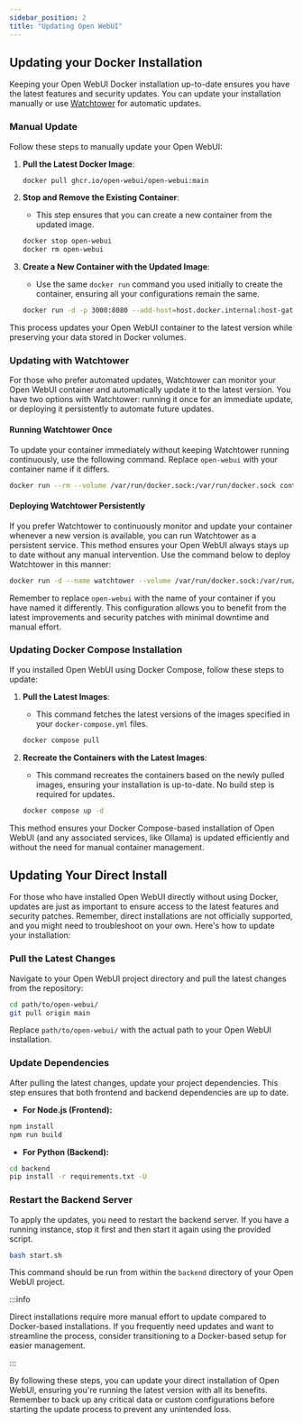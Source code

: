 ```yaml
---
sidebar_position: 2
title: "Updating Open WebUI"
---
```


## Updating your Docker Installation

Keeping your Open WebUI Docker installation up-to-date ensures you have the latest features and security updates. You can update your installation manually or use [Watchtower](https://containrrr.dev/watchtower/) for automatic updates.

### Manual Update

Follow these steps to manually update your Open WebUI:

1. **Pull the Latest Docker Image**:
   ```bash
   docker pull ghcr.io/open-webui/open-webui:main
   ```

2. **Stop and Remove the Existing Container**:
   - This step ensures that you can create a new container from the updated image.
   ```bash
   docker stop open-webui
   docker rm open-webui
   ```

3. **Create a New Container with the Updated Image**:
   - Use the same `docker run` command you used initially to create the container, ensuring all your configurations remain the same.
   ```bash
   docker run -d -p 3000:8080 --add-host=host.docker.internal:host-gateway -v open-webui:/app/backend/data --name open-webui --restart always ghcr.io/open-webui/open-webui:main
   ```

This process updates your Open WebUI container to the latest version while preserving your data stored in Docker volumes.

### Updating with Watchtower

For those who prefer automated updates, Watchtower can monitor your Open WebUI container and automatically update it to the latest version. You have two options with Watchtower: running it once for an immediate update, or deploying it persistently to automate future updates.

#### Running Watchtower Once

To update your container immediately without keeping Watchtower running continuously, use the following command. Replace `open-webui` with your container name if it differs.

```bash
docker run --rm --volume /var/run/docker.sock:/var/run/docker.sock containrrr/watchtower --run-once open-webui
```

#### Deploying Watchtower Persistently

If you prefer Watchtower to continuously monitor and update your container whenever a new version is available, you can run Watchtower as a persistent service. This method ensures your Open WebUI always stays up to date without any manual intervention. Use the command below to deploy Watchtower in this manner:

```bash
docker run -d --name watchtower --volume /var/run/docker.sock:/var/run/docker.sock containrrr/watchtower open-webui
```

Remember to replace `open-webui` with the name of your container if you have named it differently. This configuration allows you to benefit from the latest improvements and security patches with minimal downtime and manual effort.

### Updating Docker Compose Installation

If you installed Open WebUI using Docker Compose, follow these steps to update:

1. **Pull the Latest Images**:
   - This command fetches the latest versions of the images specified in your `docker-compose.yml` files.
   ```bash
   docker compose pull
   ```

2. **Recreate the Containers with the Latest Images**:
   - This command recreates the containers based on the newly pulled images, ensuring your installation is up-to-date. No build step is required for updates.
   ```bash
   docker compose up -d
   ```

This method ensures your Docker Compose-based installation of Open WebUI (and any associated services, like Ollama) is updated efficiently and without the need for manual container management.

## Updating Your Direct Install

For those who have installed Open WebUI directly without using Docker, updates are just as important to ensure access to the latest features and security patches. Remember, direct installations are not officially supported, and you might need to troubleshoot on your own. Here's how to update your installation:

### Pull the Latest Changes

Navigate to your Open WebUI project directory and pull the latest changes from the repository:

```sh
cd path/to/open-webui/
git pull origin main
```

Replace `path/to/open-webui/` with the actual path to your Open WebUI installation.

### Update Dependencies

After pulling the latest changes, update your project dependencies. This step ensures that both frontend and backend dependencies are up to date.

- **For Node.js (Frontend):**

```sh
npm install
npm run build
```

- **For Python (Backend):**

```sh
cd backend
pip install -r requirements.txt -U
```

### Restart the Backend Server

To apply the updates, you need to restart the backend server. If you have a running instance, stop it first and then start it again using the provided script.

```sh
bash start.sh
```

This command should be run from within the `backend` directory of your Open WebUI project.

:::info

Direct installations require more manual effort to update compared to Docker-based installations. If you frequently need updates and want to streamline the process, consider transitioning to a Docker-based setup for easier management.

:::

By following these steps, you can update your direct installation of Open WebUI, ensuring you're running the latest version with all its benefits. Remember to back up any critical data or custom configurations before starting the update process to prevent any unintended loss.